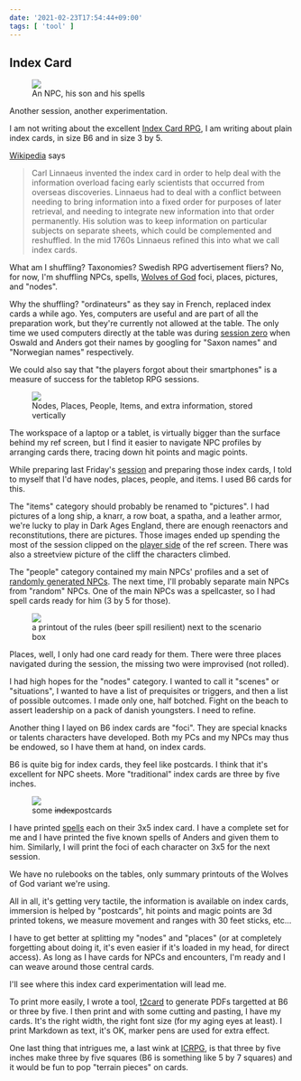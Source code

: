 ```yaml
---
date: '2021-02-23T17:54:44+09:00'
tags: [ 'tool' ]
---
```


## Index Card

<figure class="right">
<a href="images/20210223_ic_chatz.jpg"><img src="images/20210223_ic_chatz.jpg" loading="lazy" /></a>
<figcaption>An NPC, his son and his spells</figcaption>
</figure>

Another session, another experimentation.

I am not writing about the excellent [Index Card RPG](https://www.drivethrurpg.com/product/212262/INDEX-CARD-RPG-Core-2E?affiliate_id=2746229), I am writing about plain index cards, in size B6 and in size 3 by 5.

[Wikipedia](https://en.wikipedia.org/wiki/Index_card) says

> Carl Linnaeus invented the index card in order to help deal with the information overload facing early scientists that occurred from overseas discoveries. Linnaeus had to deal with a conflict between needing to bring information into a fixed order for purposes of later retrieval, and needing to integrate new information into that order permanently. His solution was to keep information on particular subjects on separate sheets, which could be complemented and reshuffled. In the mid 1760s Linnaeus refined this into what we call index cards.

What am I shuffling? Taxonomies? Swedish RPG advertisement fliers? No, for now, I'm shuffling NPCs, spells, [Wolves of God](https://www.drivethrurpg.com/product/308470/Wolves-of-God-Adventures-in-Dark-Ages-England?affiliate_id=2746229) foci, places, pictures, and "nodes".

Why the shuffling? "ordinateurs" as they say in French, replaced index cards a while ago. Yes, computers are useful and are part of all the preparation work, but they're currently not allowed at the table. The only time we used computers directly at the table was during [session zero](/20201029.html?t=Beers_and_Dragons_session_zero&f=ic) when Oswald and Anders got their names by googling for "Saxon names" and "Norwegian names" respectively.

We could also say that "the players forgot about their smartphones" is a measure of success for the tabletop RPG sessions.

<figure class="left">
<a href="images/20210223_ic_box.jpg"><img src="images/20210223_ic_box.jpg" loading="lazy" /></a>
<figcaption>Nodes, Places, People, Items, and extra information, stored vertically</figcaption>
</figure>

The workspace of a laptop or a tablet, is virtually bigger than the surface behind my ref screen, but I find it easier to navigate NPC profiles by arranging cards there, tracing down hit points and magic points.

While preparing last Friday's [session](/20210221.html?f=a&t=Beers_and_Dragons__4&f=ic) and preparing those index cards, I told to myself that I'd have nodes, places, people, and items. I used B6 cards for this.

The "items" category should probably be renamed to "pictures". I had pictures of a long ship, a knarr, a row boat, a spatha, and a leather armor, we're lucky to play in Dark Ages England, there are enough reenactors and reconstitutions, there are pictures. Those images ended up spending the most of the session clipped on the [player side](images/20210221_table.jpg) of the ref screen. There was also a streetview picture of the cliff the characters climbed.

The "people" category contained my main NPCs' profiles and a set of [randomly generated NPCs](https://laconi.co/npcs.txt). The next time, I'll probably separate main NPCs from "random" NPCs. One of the main NPCs was a spellcaster, so I had spell cards ready for him (3 by 5 for those).

<figure class="right">
<a href="images/20210223_ic_rules.jpg"><img src="images/20210223_ic_rules.jpg" loading="lazy" /></a>
<figcaption>
a printout of the rules (beer spill resilient) next to the scenario box
</figcaption>
</figure>

Places, well, I only had one card ready for them. There were three places navigated during the session, the missing two were improvised (not rolled).

I had high hopes for the "nodes" category. I wanted to call it "scenes" or "situations", I wanted to have a list of prequisites or triggers, and then a list of possible outcomes. I made only one, half botched. Fight on the beach to assert leadership on a pack of danish youngsters. I need to refine.

Another thing I layed on B6 index cards are "foci". They are special knacks or talents characters have developed. Both my PCs and my NPCs may thus be endowed, so I have them at hand, on index cards.

B6 is quite big for index cards, they feel like postcards. I think that it's excellent for NPC sheets. More "traditional" index cards are three by five inches.

<figure class="left">
<a href="images/20210223_ic_boats.jpg"><img src="images/20210223_ic_boats.jpg" loading="lazy" /></a>
<figcaption>
some <strike>index</strike>postcards
</figcaption>
</figure>

I have printed [spells](https://github.com/jmettraux/aac_magic/blob/90f7fa18cbfd24894d9e562926801909baaac237/src/spells.md) each on their 3x5 index card. I have a complete set for me and I have printed the five known spells of Anders and given them to him. Similarly, I will print the foci of each character on 3x5 for the next session.

We have no rulebooks on the tables, only summary printouts of the Wolves of God variant we're using.

All in all, it's getting very tactile, the information is available on index cards, immersion is helped by "postcards", hit points and magic points are 3d printed tokens, we measure movement and ranges with 30 feet sticks, etc...

I have to get better at splitting my "nodes" and "places" (or at completely forgetting about doing it, it's even easier if it's loaded in my head, for direct access). As long as I have cards for NPCs and encounters, I'm ready and I can weave around those central cards.

I'll see where this index card experimentation will lead me.

To print more easily, I wrote a tool, [t2card](https://github.com/jmettraux/t2card) to generate PDFs targetted at B6 or three by five. I then print and with some cutting and pasting, I have my cards. It's the right width, the right font size (for my aging eyes at least). I print Markdown as text, it's OK, marker pens are used for extra effect.

One last thing that intrigues me, a last wink at [ICRPG](https://www.drivethrurpg.com/product/212262/INDEX-CARD-RPG-Core-2E?affiliate_id=2746229), is that three by five inches make three by five squares (B6 is something like 5 by 7 squares) and it would be fun to pop "terrain pieces" on cards.

